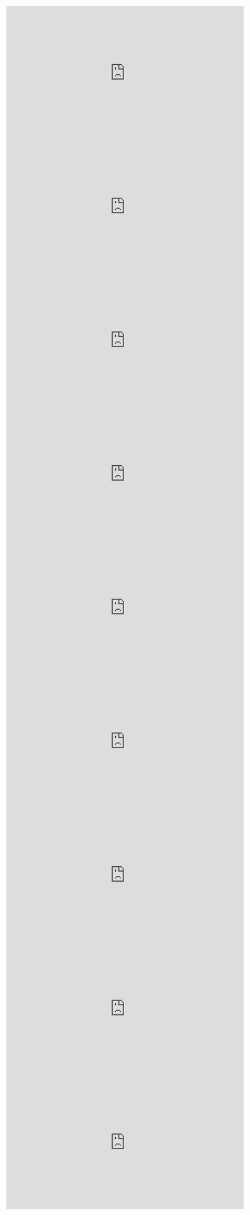 <iframe class="yt-embed" width="640" height="360" src="https://www.youtube.com/embed/vXRurA0h6NE" title="YouTube video player" frameborder="0" allow="accelerometer; autoplay; clipboard-write; encrypted-media; gyroscope; picture-in-picture" allowfullscreen></iframe>

<iframe class="yt-embed" width="640" height="360" src="https://www.youtube.com/embed/V5m5suiuzgs" title="YouTube video player" frameborder="0" allow="accelerometer; autoplay; clipboard-write; encrypted-media; gyroscope; picture-in-picture" allowfullscreen></iframe>

<iframe class="yt-embed" width="640" height="360" src="https://www.youtube.com/embed/oAj-JtifNtY" title="YouTube video player" frameborder="0" allow="accelerometer; autoplay; clipboard-write; encrypted-media; gyroscope; picture-in-picture" allowfullscreen></iframe>

<iframe class="yt-embed" width="640" height="360" src="https://www.youtube.com/embed/s5hfShYWp0Y" title="YouTube video player" frameborder="0" allow="accelerometer; autoplay; clipboard-write; encrypted-media; gyroscope; picture-in-picture" allowfullscreen></iframe>

<iframe class="yt-embed" width="640" height="360" src="https://www.youtube.com/embed/3iAHCzNgfYI" title="YouTube video player" frameborder="0" allow="accelerometer; autoplay; clipboard-write; encrypted-media; gyroscope; picture-in-picture" allowfullscreen></iframe>

<iframe class="yt-embed" width="640" height="360" src="https://www.youtube.com/embed/78rNU9TUMRk" title="YouTube video player" frameborder="0" allow="accelerometer; autoplay; clipboard-write; encrypted-media; gyroscope; picture-in-picture" allowfullscreen></iframe>

<iframe class="yt-embed" width="640" height="360" src="https://www.youtube.com/embed/r6-T5lZR2Sw" title="YouTube video player" frameborder="0" allow="accelerometer; autoplay; clipboard-write; encrypted-media; gyroscope; picture-in-picture" allowfullscreen></iframe>

<iframe class="yt-embed" width="640" height="360" src="https://www.youtube.com/embed/O5SSzGZWen0" title="YouTube video player" frameborder="0" allow="accelerometer; autoplay; clipboard-write; encrypted-media; gyroscope; picture-in-picture" allowfullscreen></iframe>

<iframe class="yt-embed" width="640" height="360" src="https://www.youtube.com/embed/7CogwtTw8X4" title="YouTube video player" frameborder="0" allow="accelerometer; autoplay; clipboard-write; encrypted-media; gyroscope; picture-in-picture; web-share" allowfullscreen></iframe>